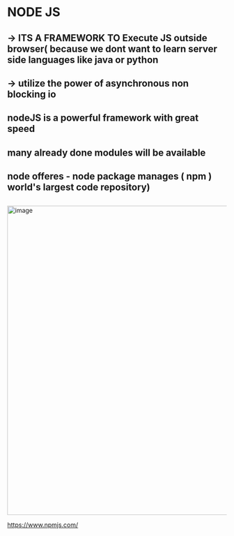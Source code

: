 # NODE JS

## -> ITS A FRAMEWORK TO Execute JS outside browser( because we dont want to learn server side languages like java or python 

## -> utilize the power of asynchronous non blocking io

## nodeJS is a powerful framework with great speed

## many already done modules will be available 

## node offeres - node package manages ( npm ) world's largest code repository)

## 

<img width="1284" height="709" alt="image" src="https://github.com/user-attachments/assets/89eb6e11-3003-4ca6-be5c-ea305a538a0f" />

https://www.npmjs.com/
